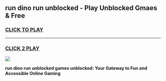 
## run dino run unblocked - Play Unblocked Gmaes & Free
<h3>
<a href="https://news.freeplayer.one?title=run_dino_run_unblocked&ref=23F">CLICK TO PLAY</a></h3>
<hr>

<h3>
<a href="https://news.freeplayer.one?title=run_dino_run_unblocked&ref=23F">CLICK 2 PLAY</a>
  
</h3>

<a href="https://news.freeplayer.one?title=run_dino_run_unblocked&ref=23F/"><img src="https://clearcache.store/games.png"></a>


**run dino run unblocked games unblocked: Your Gateway to Fun and Accessible Online Gaming**
